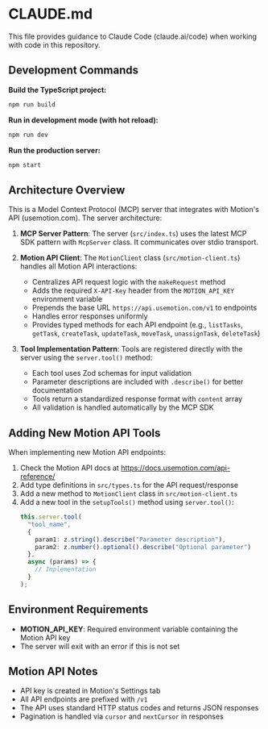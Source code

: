 # CLAUDE.md

This file provides guidance to Claude Code (claude.ai/code) when working with code in this repository.

## Development Commands

**Build the TypeScript project:**
```bash
npm run build
```

**Run in development mode (with hot reload):**
```bash
npm run dev
```


**Run the production server:**
```bash
npm start
```

## Architecture Overview

This is a Model Context Protocol (MCP) server that integrates with Motion's API (usemotion.com). The server architecture:

1. **MCP Server Pattern**: The server (`src/index.ts`) uses the latest MCP SDK pattern with `McpServer` class. It communicates over stdio transport.

2. **Motion API Client**: The `MotionClient` class (`src/motion-client.ts`) handles all Motion API interactions:
   - Centralizes API request logic with the `makeRequest` method
   - Adds the required `X-API-Key` header from the `MOTION_API_KEY` environment variable
   - Prepends the base URL `https://api.usemotion.com/v1` to endpoints
   - Handles error responses uniformly
   - Provides typed methods for each API endpoint (e.g., `listTasks`, `getTask`, `createTask`, `updateTask`, `moveTask`, `unassignTask`, `deleteTask`)

3. **Tool Implementation Pattern**: Tools are registered directly with the server using the `server.tool()` method:
   - Each tool uses Zod schemas for input validation
   - Parameter descriptions are included with `.describe()` for better documentation
   - Tools return a standardized response format with `content` array
   - All validation is handled automatically by the MCP SDK

## Adding New Motion API Tools

When implementing new Motion API endpoints:

1. Check the Motion API docs at https://docs.usemotion.com/api-reference/
2. Add type definitions in `src/types.ts` for the API request/response
3. Add a new method to `MotionClient` class in `src/motion-client.ts`
4. Add a new tool in the `setupTools()` method using `server.tool()`:
   ```typescript
   this.server.tool(
     "tool_name",
     {
       param1: z.string().describe("Parameter description"),
       param2: z.number().optional().describe("Optional parameter")
     },
     async (params) => {
       // Implementation
     }
   );
   ```

## Environment Requirements

- **MOTION_API_KEY**: Required environment variable containing the Motion API key
- The server will exit with an error if this is not set

## Motion API Notes

- API key is created in Motion's Settings tab
- All API endpoints are prefixed with `/v1`
- The API uses standard HTTP status codes and returns JSON responses
- Pagination is handled via `cursor` and `nextCursor` in responses
